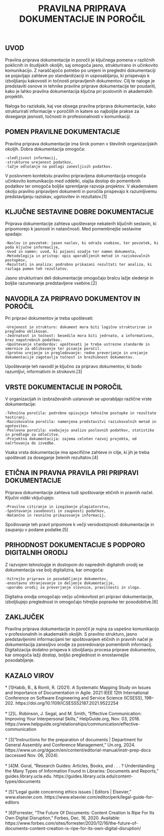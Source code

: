 <h1 align="center">PRAVILNA PRIPRAVA DOKUMENTACIJE IN POROČIL</h1> 
<br>

## UVOD

Pravilna priprava dokumentacije in poročil je ključnega pomena v različnih poklicnih in študijskih okoljih, saj omogoča jasno, strukturirano in učinkovito komunikacijo. Z naraščajočo potrebo po urejeni in pregledni dokumentaciji se pojavljajo zahteve po standardizaciji in usposabljanju, ki prispevajo k izboljšanju kakovosti in točnosti pripravljenih dokumentov. Cilj te naloge je predstaviti osnove in tehnike pravilne priprave dokumentacije ter poudariti, kako je lahko pravilna dokumentacija ključna pri poslovnih in akademskih projektih.

Naloga bo raziskala, kaj vse obsega pravilna priprava dokumentacije, kako strukturirati informacije v poročilih in katere so najboljše prakse za doseganje jasnosti, točnosti in profesionalnosti v komunikaciji.
## POMEN PRAVILNE DOKUMENTACIJE

Pravilna priprava dokumentacije ima širok pomen v številnih organizacijskih okoljih. Dobra dokumentacija omogoča:

    -sledljivost informacij,
    -strukturno urejenost podatkov,
    -lažje odločanje na podlagi zanesljivih podatkov.

V poslovnem kontekstu pravilno pripravljena dokumentacija omogoča učinkovito komunikacijo med oddelki, olajša dostop do pomembnih podatkov ter omogoča boljše spremljanje razvoja projektov. V akademskem okolju pravilno pripravljeni dokumenti in poročila prispevajo k razumljivemu predstavljanju raziskav, ugotovitev in rezultatov.[1]
## KLJUČNE SESTAVINE DOBRE DOKUMENTACIJE

Priprava dokumentacije zahteva upoštevanje nekaterih ključnih sestavin, ki pripomorejo k jasnosti in natančnosti. Med pomembnejše sestavine spadajo:

    -Naslov in povzetek: jasen naslov, ki odraža vsebino, ter povzetek, ki poda ključne informacije,
    -Uvod in namen: uvod, ki pojasni ozadje ter namen dokumenta,
    -Metodologija in pristop: opis uporabljenih metod in raziskovalnih postopkov,
    -Rezultati in analiza: podrobno prikazani rezultati ter analiza, ki razlaga pomen teh rezultatov.

Jasno strukturirani deli dokumentacije omogočajo bralcu lažje sledenje in boljše razumevanje predstavljene vsebine.[2]
## NAVODILA ZA PRIPRAVO DOKUMENTOV IN POROČIL

Pri pripravi dokumentov je treba upoštevati:

    -Urejenost in strukturo: dokument mora biti logično strukturiran in pregledno oblikovan.
    -Jedrnatost in točnost: besedilo mora biti jedrnato, a informativno, brez nepotrebnih podatkov.
    -Upoštevanje standardov: upoštevati je treba ustrezne standarde in smernice za oblikovanje ter pisanje poročil.
    -Sprotno urejanje in pregledovanje: redno preverjanje in urejanje dokumentacije zagotavlja točnost in brezhibnost dokumentov.

Upoštevanje teh navodil je ključno za pripravo dokumentov, ki bodo razumljivi, informativni in strokovni.[3]
## VRSTE DOKUMENTACIJE IN POROČIL

V organizacijah in izobraževalnih ustanovah se uporabljajo različne vrste dokumentacije:

    -Tehnična poročila: podrobno opisujejo tehnične postopke in rezultate testiranj.
    -Raziskovalna poročila: namenjena predstavitvi raziskovalnih metod in ugotovitev.
    -Poslovna poročila: vsebujejo analizo poslovnih podatkov, statistiko in predloge za odločitve.
    -Projektna dokumentacija: zajema celoten razvoj projekta, od načrtovanja do izvedbe.

Vsaka vrsta dokumentacije ima specifične zahteve in cilje, ki jih je treba upoštevati za doseganje želenih rezultatov.[4]
## ETIČNA IN PRAVNA PRAVILA PRI PRIPRAVI DOKUMENTACIJE

Priprava dokumentacije zahteva tudi spoštovanje etičnih in pravnih načel. Ključni vidiki vključujejo:

    -Pravilno citiranje in izogibanje plagiatorstvu,
    -Spoštovanje zasebnosti in zaupnosti podatkov,
    -Natančno in resnično prikazovanje informacij.

Spoštovanje teh pravil pripomore k večji verodostojnosti dokumentacije in zaupanju v podane podatke.[5]
## PRIHODNOST DOKUMENTACIJE S PODPORO DIGITALNIH ORODIJ

Z razvojem tehnologije in dostopom do naprednih digitalnih orodij se dokumentacija vse bolj digitalizira, kar omogoča:

    -hitrejšo pripravo in posodabljanje dokumentov,
    -enostavno shranjevanje in deljenje dokumentacije,
    -uporabo orodij za preverjanje slovnice, pravilnosti in sloga.

Digitalna orodja omogočajo večjo učinkovitost pri pripravi dokumentacije, izboljšujejo preglednost in omogočajo hitrejše popravke ter posodobitve.[6]
## ZAKLJUČEK

Pravilna priprava dokumentacije in poročil je nujna za uspešno komunikacijo v profesionalnih in akademskih okoljih. S pravilno strukturo, jasno predstavljenimi informacijami ter spoštovanjem etičnih in pravnih načel je dokumentacija zanesljivo orodje za posredovanje pomembnih informacij. Digitalizacija dodatno prispeva k izboljšanju procesa priprave dokumentov, kar omogoča lažji dostop, boljšo preglednost in enostavnejše posodabljanje.



<h2>KAZALO VIROV</h2>
* [1]Habib, B., & Romli, R. (2021). A Systematic Mapping Study on Issues and Importance of Documentation in Agile. 2021 IEEE 12th International Conference on Software Engineering and Service Science (ICSESS), 198–202. https://doi.org/10.1109/ICSESS52187.2021.9522254
<br><br>
* [2]L. Robinson, J. Segal, and M. Smith, “Effective Communication: Improving Your Interpersonal Skills,” HelpGuide.org, Nov. 03, 2018. https://www.helpguide.org/relationships/communication/effective-communication
<br><br>
* [3]“Instructions for the preparation of documents | Department for General Assembly and Conference Management,” Un.org, 2024. https://www.un.org/dgacm/en/content/editorial-manual/instr-prep-docs (accessed Nov. 06, 2024).
<br><br>
* [4]M. Goral, “Research Guides: Articles, Books, and . . . ? Understanding the Many Types of Information Found in Libraries: Documents and Reports,” guides.library.ucla.edu. https://guides.library.ucla.edu/content-types/documents
<br><br>
* [5]“Legal guide concerning ethics issues | Editors | Elsevier,” www.elsevier.com. https://www.elsevier.com/editor/perk/legal-guide-for-editors
<br><br>
* [6]Forrester, “The Future Of Documents: Content Creation Is Ripe For Its Own Digital Disruption,” Forbes, Dec. 16, 2020. Available: https://www.forbes.com/sites/forrester/2020/12/16/the-future-of-documents-content-creation-is-ripe-for-its-own-digital-disruption/











